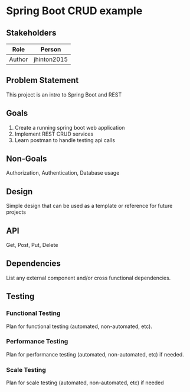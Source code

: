 # Spring Boot CRUD example

## Stakeholders


| Role					| Person			|
|-----------------------|-------------------|
| Author 			|			jhinton2015		|


## Problem Statement
This project is an intro to Spring Boot and REST

## Goals

1. Create a running spring boot web application
2. Implement REST CRUD services
3. Learn postman to handle testing api calls

## Non-Goals

Authorization, Authentication, Database usage

## Design

Simple design that can be used as a template or reference for future projects 

## API

Get, Post, Put, Delete

## Dependencies

List any external component and/or cross functional dependencies.

## Testing

### Functional Testing

Plan for functional testing (automated, non-automated, etc).

### Performance Testing

Plan for performance testing (automated, non-automated, etc) if needed.

### Scale Testing

Plan for scale testing (automated, non-automated, etc) if needed
